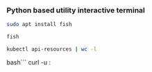 ### Python based utility interactive terminal
```bash
sudo apt install fish
```
```bash
fish
```
```bash
kubectl api-resources | wc -l
```
bash```
curl -u <username>:<password> <ip-address>
```
